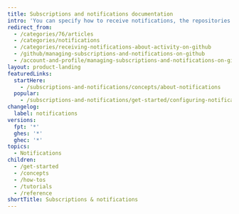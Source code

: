 ```yaml
---
title: Subscriptions and notifications documentation
intro: 'You can specify how to receive notifications, the repositories you are interested in, and the types of activity you want to hear about.'
redirect_from:
  - /categories/76/articles
  - /categories/notifications
  - /categories/receiving-notifications-about-activity-on-github
  - /github/managing-subscriptions-and-notifications-on-github
  - /account-and-profile/managing-subscriptions-and-notifications-on-github
layout: product-landing
featuredLinks:
  startHere:
    - /subscriptions-and-notifications/concepts/about-notifications
  popular:
    - /subscriptions-and-notifications/get-started/configuring-notifications
changelog:
  label: notifications
versions:
  fpt: '*'
  ghes: '*'
  ghec: '*'
topics:
  - Notifications
children:
  - /get-started
  - /concepts
  - /how-tos
  - /tutorials
  - /reference
shortTitle: Subscriptions & notifications
---
```


